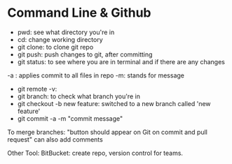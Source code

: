 # Command Line & Github

- pwd: see what directory you're in
- cd: change working directory
- git clone: to clone git repo
- git push: push changes to git, after committing
- git status: to see where you are in terminal and if there are any changes

-a : applies commit to all files in repo
-m: stands for message
 - git remote -v:
- git branch: to check what branch you're in
- git checkout -b new feature: switched to a new branch called 'new feature'
- git commit -a -m "commit message"

To merge branches: "button should appear on Git on commit and pull request" can also add comments

Other Tool:
BitBucket: create repo, version control for teams.
